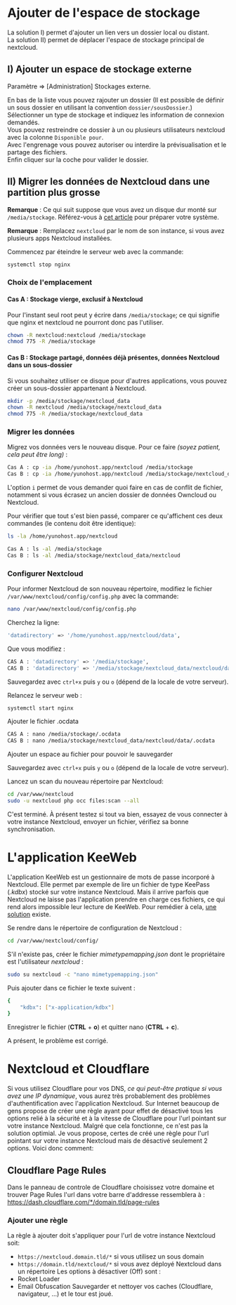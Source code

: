 # Ajouter de l'espace de stockage

La solution I) permet d'ajouter un lien vers un dossier local ou distant.  
La solution II) permet de déplacer l'espace de stockage principal de nextcloud.

## I) Ajouter un espace de stockage externe

Paramètre => [Administration] Stockages externe.

En bas de la liste vous pouvez rajouter un dossier (Il est possible de définir un sous dossier en utilisant la convention `dossier/sousDossier`.)  
Sélectionner un type de stockage et indiquez les information de connexion demandés.  
Vous pouvez restreindre ce dossier à un ou plusieurs utilisateurs nextcloud avec la colonne `Disponible pour`.  
Avec l'engrenage vous pouvez autoriser ou interdire la prévisualisation et le partage des fichiers.  
Enfin cliquer sur la coche pour valider le dossier.

## II) Migrer les données de Nextcloud dans une partition plus grosse

**Remarque** : Ce qui suit suppose que vous avez un disque dur monté sur `/media/stockage`. Référez-vous à [cet article](/external_storage_fr) pour préparer votre système.

**Remarque** : Remplacez `nextcloud` par le nom de son instance, si vous avez plusieurs apps Nextcloud installées.

Commencez par éteindre le serveur web avec la commande:
```bash
systemctl stop nginx  
```

### Choix de l'emplacement

#### Cas A : Stockage vierge, exclusif à Nextcloud

Pour l'instant seul root peut y écrire dans `/media/stockage`; ce qui signifie que nginx et nextcloud ne pourront donc pas l'utiliser.

```bash
chown -R nextcloud:nextcloud /media/stockage
chmod 775 -R /media/stockage
```

#### Cas B : Stockage partagé, données déjà présentes, données Nextcloud dans un sous-dossier

Si vous souhaitez utiliser ce disque pour d'autres applications, vous pouvez créer un sous-dossier appartenant à Nextcloud.

```bash
mkdir -p /media/stockage/nextcloud_data
chown -R nextcloud /media/stockage/nextcloud_data
chmod 775 -R /media/stockage/nextcloud_data
```

### Migrer les données

Migrez vos données vers le nouveau disque. Pour ce faire *(soyez patient, cela peut être long)* :

```bash
Cas A : cp -ia /home/yunohost.app/nextcloud /media/stockage
Cas B : cp -ia /home/yunohost.app/nextcloud /media/stockage/nextcloud_data
```

L'option `i` permet de vous demander quoi faire en cas de conflit de fichier, notamment si vous écrasez un ancien dossier de données Owncloud ou Nextcloud.

Pour vérifier que tout s'est bien passé, comparer ce qu'affichent ces deux commandes (le contenu doit être identique):

```bash
ls -la /home/yunohost.app/nextcloud

Cas A : ls -al /media/stockage
Cas B : ls -al /media/stockage/nextcloud_data/nextcloud
```

### Configurer Nextcloud

Pour informer Nextcloud de son nouveau répertoire, modifiez le fichier `/var/www/nextcloud/config/config.php` avec la commande:

```bash
nano /var/www/nextcloud/config/config.php
```

Cherchez la ligne:

```bash
'datadirectory' => '/home/yunohost.app/nextcloud/data',
```

Que vous modifiez :

```bash
CAS A : 'datadirectory' => '/media/stockage',
CAS B : 'datadirectory' => '/media/stockage/nextcloud_data/nextcloud/data',
```

Sauvegardez avec `ctrl+x` puis `y` ou `o` (dépend de la locale de votre serveur).

Relancez le serveur web :

```bash
systemctl start nginx
```

Ajouter le fichier .ocdata
```bash
CAS A : nano /media/stockage/.ocdata
CAS B : nano /media/stockage/nextcloud_data/nextcloud/data/.ocdata
```
Ajouter un espace au fichier pour pouvoir le sauvegarder

Sauvegardez avec `ctrl+x` puis `y` ou `o` (dépend de la locale de votre serveur).

Lancez un scan du nouveau répertoire par Nextcloud:

```bash
cd /var/www/nextcloud
sudo -u nextcloud php occ files:scan --all
```

C'est terminé. À présent testez si tout va bien, essayez de vous connecter à votre instance Nextcloud, envoyer un fichier, vérifiez sa bonne synchronisation.

# L'application KeeWeb

L'application KeeWeb est un gestionnaire de mots de passe incorporé à Nextcloud. Elle permet par exemple de lire un fichier de type KeePass (*.kdbx*) stocké sur votre instance Nextcloud. 
Mais il arrive parfois que Nextcloud ne laisse pas l'application prendre en charge ces fichiers, ce qui rend alors impossible leur lecture de KeeWeb. Pour remédier à cela, 
[une solution](https://github.com/jhass/nextcloud-keeweb/issues/34) existe.

Se rendre dans le répertoire de configuration de Nextcloud :

```bash
cd /var/www/nextcloud/config/
```

S'il n'existe pas, créer le fichier *mimetypemapping.json* dont le propriétaire est l'utilisateur *nextcloud* :

```bash
sudo su nextcloud -c "nano mimetypemapping.json"
```

Puis ajouter dans ce fichier le texte suivent :

```bash
{
    "kdbx": ["x-application/kdbx"]
}
```

Enregistrer le fichier (**CTRL** + **o**) et quitter nano (**CTRL** + **c**).

A présent, le problème est corrigé.

# Nextcloud et Cloudflare

Si vous utilisez Cloudflare pour vos DNS, *ce qui peut-être pratique si vous avez une IP dynamique*, vous aurez très probablement des problèmes d'authentification avec l'application Nextcloud. Sur Internet beaucoup de gens propose de créer une règle ayant pour effet de désactivé tous les options relié à la sécurité et à la vitesse de Cloudflare pour l'url pointant sur votre instance Nextcloud. Malgré que cela fonctionne, ce n'est pas la solution optimial. Je vous propose, certes de créé une règle pour l'url pointant sur votre instance Nextcloud mais de désactivé seulement 2 options. Voici donc comment:

## Cloudflare Page Rules

Dans le panneau de controle de Cloudflare choisissez votre domaine et trouver Page Rules
l'url dans votre barre d'addresse ressemblera à : https://dash.cloudflare.com/*/domain.tld/page-rules
### Ajouter une règle
La règle à ajouter doit s'appliquer pour l'url de votre instance Nextcloud soit:
- `https://nextcloud.domain.tld/*` si vous utilisez un sous domain
- `https://domain.tld/nextcloud/*` si vous avez déployé Nextcloud dans un répertoire
Les options à désactiver (Off) sont :
- Rocket Loader
- Email Obfuscation
Sauvegarder et nettoyer vos caches (Cloudflare, navigateur, ...) et le tour est joué.
